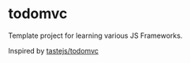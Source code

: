 # todomvc

Template project for learning various JS Frameworks.

Inspired by [tastejs/todomvc](https://github.com/tastejs/todomvc)
